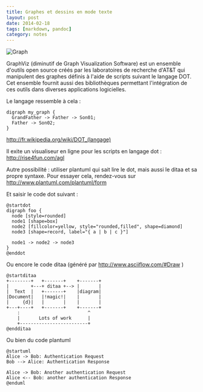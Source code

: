 ```yaml
---
title: Graphes et dessins en mode texte
layout: post
date: 2014-02-18
tags: [markdown, pandoc]
category: notes
---
```


![Graph](http://upload.wikimedia.org/wikipedia/commons/thumb/2/23/Directed_graph_no_background.svg/220px-Directed_graph_no_background.svg.png)


GraphViz (diminutif de Graph Visualization Software) est un
ensemble d'outils open source créés par les laboratoires de recherche d'AT&T
qui manipulent des graphes définis à l'aide de scripts suivant le langage DOT.
Cet ensemble fournit aussi des bibliothèques permettant l'intégration de ces
outils dans diverses applications logicielles.

Le langage ressemble à cela :

    digraph my_graph {
      GrandFather -> Father -> Son01;
      Father -> Son02;
    }

http://fr.wikipedia.org/wiki/DOT_(langage)


Il exite un visualiseur en ligne pour les scripts en langage dot : http://rise4fun.com/agl

Autre possibilité : utiliser plantuml qui sait lire le dot, mais aussi le ditaa
et sa propre syntaxe. Pour essayer cela, rendez-vous sur http://www.plantuml.com/plantuml/form

Et saisir le code dot suivant : 
 
    @startdot
    digraph foo {
      node [style=rounded]
      node1 [shape=box]
      node2 [fillcolor=yellow, style="rounded,filled", shape=diamond]
      node3 [shape=record, label="{ a | b | c }"]
    
      node1 -> node2 -> node3
    }
    @enddot

Ou encore le code ditaa (généré par http://www.asciiflow.com/#Draw )

    @startditaa
    +--------+   +-------+    +-------+
    |        +---+ ditaa +--> |       |
    |  Text  |   +-------+    |diagram|
    |Document|   |!magic!|    |       |
    |     {d}|   |       |    |       |
    +---+----+   +-------+    +-------+
        :                         ^
        |       Lots of work      |
        +-------------------------+
    @endditaa


Ou bien du code plantuml

    @startuml
    Alice -> Bob: Authentication Request
    Bob --> Alice: Authentication Response
    
    Alice -> Bob: Another authentication Request
    Alice <-- Bob: another authentication Response
    @enduml
